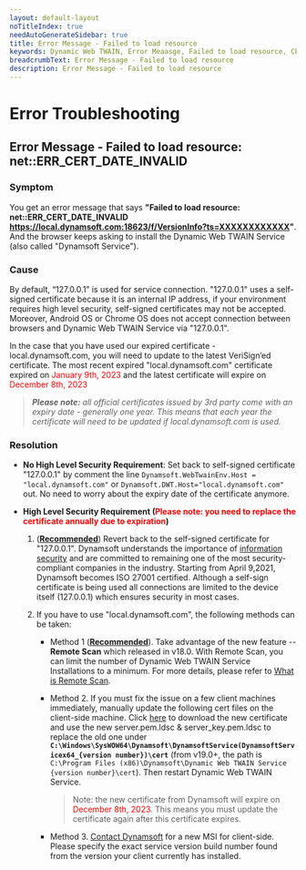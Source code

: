 ```yaml
---
layout: default-layout
noTitleIndex: true
needAutoGenerateSidebar: true
title: Error Message - Failed to load resource
keywords: Dynamic Web TWAIN, Error Meaasge, Failed to load resource, CERT INVALID
breadcrumbText: Error Message - Failed to load resource
description: Error Message - Failed to load resource
---
```


# Error Troubleshooting

## Error Message - Failed to load resource: net::ERR_CERT_DATE_INVALID

### Symptom 

You get an error message that says **"Failed to load resource: net::ERR_CERT_DATE_INVALID https://local.dynamsoft.com:18623/f/VersionInfo?ts=XXXXXXXXXXXX"**. And the browser keeps asking to install the Dynamic Web TWAIN Service (also called "Dynamsoft Service"). 

### Cause 

By default, “127.0.0.1” is used for service connection. "127.0.0.1" uses a self-signed certificate because it is an internal IP address, if your environment requires high level security, self-signed certificates may not be accepted. Moreover, Android OS or Chrome OS does not accept connection between browsers and Dynamic Web TWAIN Service via "127.0.0.1".


In the case that you have used our expired certificate - local.dynamsoft.com, you will need to update to the latest VeriSign’ed certificate. The most recent expired "local.dynamsoft.com" certificate expired on <font color=red>January 9th, 2023</font> and the latest certificate will expire on <font color=red>December 8th, 2023</font>

> ___Please note:___ _all official certificates issued by 3rd party come with an expiry date - generally one year. This means that each year the certificate will need to be updated if local.dynamsoft.com is used._

<!-- 2. Your own domain certificate expired. -->

<!-- In this case, if you are trying to access an application that integrates a version of Dynamic Web TWAIN V15.3 ~ V17.2.5, you will get the error. Because the old "local.dynamsoft.com" certificate expired on <font color=red>January 9th, 2023</font>.  -->

### Resolution

- **No High Level Security Requirement**:
  Set back to self-signed certificate "127.0.0.1" by comment the line `Dynamsoft.WebTwainEnv.Host = "local.dynamsoft.com"` or `Dynamsoft.DWT.Host="local.dynamsoft.com"` out. No need to worry about the expiry date of the certificate anymore.

- **High Level Security Requirement (<font color=red>Please note: you need to replace the certificate annually due to expiration</font>)**

  1. (**<u>Recommended</u>**) Revert back to the self-signed certificate for "127.0.0.1". Dynamsoft understands the importance of [information security](https://www.dynamsoft.com/Products/Dynamsoft_Security_Whitepaper.pdf) and are committed to remaining one of the most security-compliant companies in the industry. Starting from April 9,2021, Dynamsoft becomes ISO 27001 certified. Although a self-sign certificate is being used all connections are limited to the device itself (127.0.0.1) which ensures security in most cases.

  2. If you have to use "local.dynamsoft.com", the following methods can be taken:
        - Method 1 (**<u>Recommended</u>**). Take advantage of the new feature -- **Remote Scan** which released in v18.0. With Remote Scan, you can limit the number of Dynamic Web TWAIN Service Installations to a minimum. For more details, please refer to [What is Remote Scan](https://www.dynamsoft.com/remote-scan/docs/introduction/).
        
        - Method 2. If you must fix the issue on a few client machines immediately, manually update the following cert files on the client-side machine. Click <a href="https://tst.dynamsoft.com/public/download/dwt/newcert/local.dynamsoft.com/newcert.zip" target="_blank">here</a> to download the new certificate and use the new server.pem.ldsc & server_key.pem.ldsc to replace the old one under **`C:\Windows\SysWOW64\Dynamsoft\DynamsoftService(DynamsoftServicex64_{version number})\cert`** (from v19.0+, the path is `C:\Program Files (x86)\Dynamsoft\Dynamic Web TWAIN Service {version number}\cert`). Then restart Dynamic Web TWAIN Service.
            > Note: the new certificate from Dynamsoft will expire on <font color=red>December 8th, 2023</font>. This means you must update the certificate again after this certificate expires.

        - Method 3. <a href="/web-twain/docs/about/getsupport.html" target="_blank">Contact Dynamsoft</a> for a new MSI for client-side. Please specify the exact service version build number found from the version your client currently has installed.

<!--

        - Method 4 (**<u>Convenience but not recommend</u>**). For v17.2 or higher versions, you can use the new API <a href="/web-twain/docs/info/api/Dynamsoft_WebTwainEnv.html#updatecert" target="_blank">UpdateCert</a> to automatically update the client side certificate before it expires. **Please go to dynamsoft.webtwain.install.js file in the Resource Folder and search the keyword "OnSSLCertInfo"**, add the following lines of code:
            ```javascript
            Dynamsoft.OnSSLCertInfo = function (sslExpiredDate) {
                if ((sslExpiredDate - new Date()) / 86400000 < 15) { // Automatically updates 15 days before expiration
                    Dynamsoft.DWT.UpdateCert(
                        "https://demo.dynamsoft.com/DWT/Resources/dist/cert.zip", //You may use your own URL to where the new certificate is placed.
                        function () {
                            //Success callback
                        },
                        function (errorCode, errorString) {
                            console.log(errorString);
                        }
                    );
                }
            };
            ```
            ***Please be aware that the download may not work properly in all environments due to your company's security policy.***


 1) Go to service directory, and find _DSConfiguration.ini_.  
<ul>
   <li>Windows: C:\Windows\SysWOW64\Dynamsoft\DynamsoftService or C:\Windows\SysWOW64\Dynamsoft\DynamsoftServicex64_(version)</li>   
   <li>macOS: Go > Applications > Dynamsoft > DynamsoftService > {installed version No.}</li>   
   <li>Linux: opt/dynamsoft/DynamsoftService</li>
</ul>   
   
 then add the following code lines in DSConfiguration.ini  

```javascript
//if you prefer to use your own valid certificate, change the local.dynamsoftwebtwain.com to your own address. As well as cert_name and key_name. 
[local.dynamsoftwebtwain.com]  
cert_name=server.pem.ldsc       
key_name=server_key.pem.ldsc  
```

 2) Click <a href="https://tst.dynamsoft.com/public/download/dwt/newcert/newcert.zip" target="_blank">here</a> to download the new certificate and use the new server.pem.ldsc & server_key.pem.ldsc to replace the old one under <a href="/web-twain/docs/extended-usage/dynamsoft-service-configuration.html#for-the-service" target="_blank">cert</a> folder.

If you use your own certificate, put your own cert and key under the cert folder. 

Note: the new certificate from Dynamsoft will expire on September 23th, 2022. This means you will need to update the certificate again after this certificate expires.
<br>

 3) Call the following line in Resources/dynamsoft.webtwain.config.js to use the new certificate. 
   ```javascript 
  // V15.3~16.2 uses
  Dynamsoft.WebTwainEnv.Host = 'local.dynamsoftwebtwain.com';
 
  // V17.0+ uses
  Dynamsoft.DWT.Host = 'local.dynamsoftwebtwain.com';
   ```
-->
